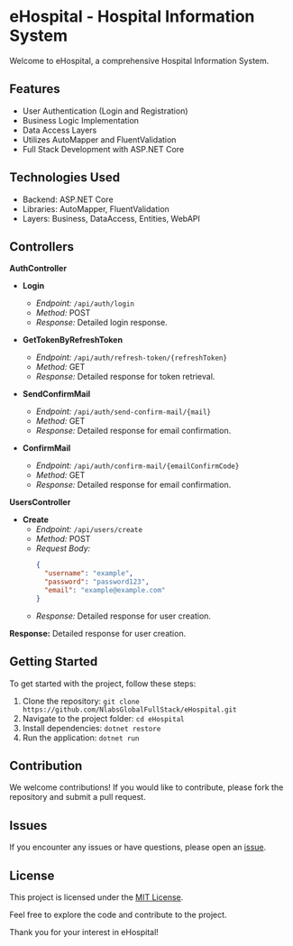 # eHospital - Hospital Information System

Welcome to eHospital, a comprehensive Hospital Information System.

## Features
- User Authentication (Login and Registration)
- Business Logic Implementation
- Data Access Layers
- Utilizes AutoMapper and FluentValidation
- Full Stack Development with ASP.NET Core

## Technologies Used
- Backend: ASP.NET Core
- Libraries: AutoMapper, FluentValidation
- Layers: Business, DataAccess, Entities, WebAPI

## Controllers

**AuthController**

- **Login**
  - *Endpoint:* `/api/auth/login`
  - *Method:* POST
  - *Response:* Detailed login response.

- **GetTokenByRefreshToken**
  - *Endpoint:* `/api/auth/refresh-token/{refreshToken}`
  - *Method:* GET
  - *Response:* Detailed response for token retrieval.

- **SendConfirmMail**
  - *Endpoint:* `/api/auth/send-confirm-mail/{mail}`
  - *Method:* GET
  - *Response:* Detailed response for email confirmation.

- **ConfirmMail**
  - *Endpoint:* `/api/auth/confirm-mail/{emailConfirmCode}`
  - *Method:* GET
  - *Response:* Detailed response for email confirmation.

**UsersController**

- **Create**
  - *Endpoint:* `/api/users/create`
  - *Method:* POST
  - *Request Body:*
    ```json
    {
      "username": "example",
      "password": "password123",
      "email": "example@example.com"
    }
    ```
  - *Response:* Detailed response for user creation.

**Response:** Detailed response for user creation.

## Getting Started
To get started with the project, follow these steps:

1. Clone the repository: `git clone https://github.com/NlabsGlobalFullStack/eHospital.git`
2. Navigate to the project folder: `cd eHospital`
3. Install dependencies: `dotnet restore`
4. Run the application: `dotnet run`

## Contribution
We welcome contributions! If you would like to contribute, please fork the repository and submit a pull request.

## Issues
If you encounter any issues or have questions, please open an [issue](https://github.com/NlabsGlobalFullStack/eHospital/issues).

## License
This project is licensed under the [MIT License](LICENSE).

Feel free to explore the code and contribute to the project.

Thank you for your interest in eHospital!
